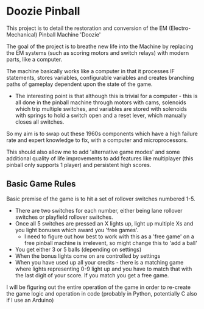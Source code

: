 # Doozie Pinball

This project is to detail the restoration and conversion of the EM (Electro-Mechanical) Pinball Machine 'Doozie'

The goal of the project is to breathe new life into the Machine by replacing the EM systems (such as scoring motors and 
switch relays) with modern parts, like a computer.

The machine basically works like a computer in that it processes IF statements, stores variables, configurable variables
and creates branching paths of gameplay dependent upon the state of the game.
- The interesting point is that although this is trivial for a computer - this is all done in the pinball machine 
through motors with cams, solenoids which trip multiple switches, and variables are stored with solenoids with springs 
to hold a switch open and a reset lever, which manually closes all switches.

So my aim is to swap out these 1960s components which have a high failure rate and expert knowledge to fix, with a 
computer and microprocessors.

This should also allow me to add 'alternative game modes' and some additional quality of life improvements to add 
features like multiplayer (this pinball only supports 1 player) and persistent high scores.

## Basic Game Rules

Basic premise of the game is to hit a set of rollover switches numbered 1-5.

- There are two switches for each number, either being lane rollover switches or playfield rollover switches.
- Once all 5 switches are pressed an X lights up, light up multiple Xs and you light bonuses which award you 'free
games'. 
  - I need to figure out how best to work with this as a 'free game' on a free pinball machine is irrelevent, so might 
change this to 'add a ball'
- You get either 3 or 5 balls (depending on settings)
- When the bonus lights come on are controlled by settings
- When you have used up all your credits - there is a matching game where lights representing 0-9 light up and you have
to match that with the last digit of your score. If you match you get a free game.

I will be figuring out the entire operation of the game in order to re-create the game logic and operation in code 
(probably in Python, potentially C also if I use an Arduino)